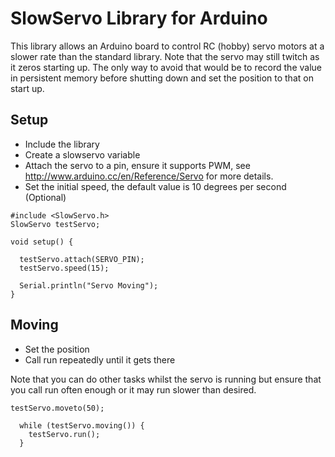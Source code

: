 # SlowServo Library for Arduino
This library allows an Arduino board to control RC (hobby) servo motors at a slower rate than the standard library. Note that the servo may still twitch as it zeros starting up. The only way to avoid that would be to record the value in persistent memory before shutting down and set the position to that on start up.

## Setup

* Include the library
* Create a slowservo variable
* Attach the servo to a pin, ensure it supports PWM, see http://www.arduino.cc/en/Reference/Servo for more details.
* Set the initial speed, the default value is 10 degrees per second (Optional)

```
#include <SlowServo.h>
SlowServo testServo;

void setup() {

  testServo.attach(SERVO_PIN);
  testServo.speed(15);

  Serial.println("Servo Moving");
}
```

## Moving

* Set the position
* Call run repeatedly until it gets there

Note that you can do other tasks whilst the servo is running but ensure that you call run often enough or it may run slower than desired.

```
testServo.moveto(50);
  
  while (testServo.moving()) {
    testServo.run();
  }
```

